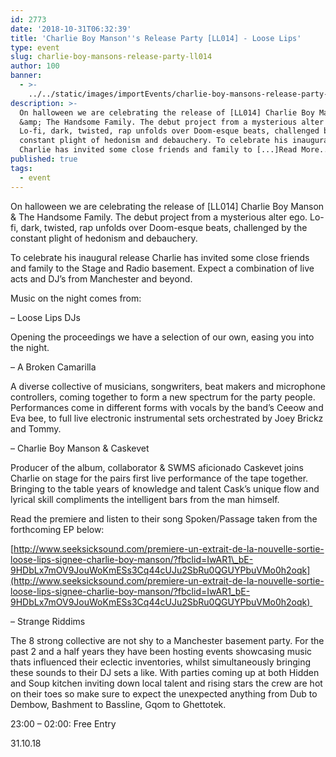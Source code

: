 ```yaml
---
id: 2773
date: '2018-10-31T06:32:39'
title: 'Charlie Boy Manson''s Release Party [LL014] - Loose Lips'
type: event
slug: charlie-boy-mansons-release-party-ll014
author: 100
banner:
  - >-
    ../../static/images/importEvents/charlie-boy-mansons-release-party-ll014/image2773.jpeg
description: >-
  On halloween we are celebrating the release of [LL014] Charlie Boy Manson
  &amp; The Handsome Family. The debut project from a mysterious alter ego.
  Lo-fi, dark, twisted, rap unfolds over Doom-esque beats, challenged by the
  constant plight of hedonism and debauchery. To celebrate his inaugural release
  Charlie has invited some close friends and family to [...]Read More...
published: true
tags:
  - event
---
```

On halloween we are celebrating the release of \[LL014\] Charlie Boy Manson & The Handsome Family. The debut project from a mysterious alter ego. Lo-fi, dark, twisted, rap unfolds over Doom-esque beats, challenged by the constant plight of hedonism and debauchery.

  

To celebrate his inaugural release Charlie has invited some close friends and family to the Stage and Radio basement. Expect a combination of live acts and DJ’s from Manchester and beyond.

  

Music on the night comes from:

  

– Loose Lips DJs

Opening the proceedings we have a selection of our own, easing you into the night. 

  

– A Broken Camarilla

A diverse collective of musicians, songwriters, beat makers and microphone controllers, coming together to form a new spectrum for the party people. Performances come in different forms with vocals by the band’s Ceeow and Eva bee, to full live electronic instrumental sets orchestrated by Joey Brickz and Tommy. 

  

– Charlie Boy Manson & Caskevet

Producer of the album, collaborator & SWMS aficionado Caskevet joins Charlie on stage for the pairs first live performance of the tape together. Bringing to the table years of knowledge and talent Cask’s unique flow and lyrical skill compliments the intelligent bars from the man himself. 

Read the premiere and listen to their song Spoken/Passage taken from the forthcoming EP below:

[http://www.seeksicksound.com/premiere-un-extrait-de-la-nouvelle-sortie-loose-lips-signee-charlie-boy-manson/?fbclid=IwAR1\_bE-9HDbLx7mOV9JouWoKmESs3Cq44cUJu2SbRu0QGUYPbuVMo0h2oqk](http://www.seeksicksound.com/premiere-un-extrait-de-la-nouvelle-sortie-loose-lips-signee-charlie-boy-manson/?fbclid=IwAR1_bE-9HDbLx7mOV9JouWoKmESs3Cq44cUJu2SbRu0QGUYPbuVMo0h2oqk) 

  

– Strange Riddims

The 8 strong collective are not shy to a Manchester basement party. For the past 2 and a half years they have been hosting events showcasing music thats influenced their eclectic inventories, whilst simultaneously bringing these sounds to their DJ sets a like. With parties coming up at both Hidden and Soup kitchen inviting down local talent and rising stars the crew are hot on their toes so make sure to expect the unexpected anything from Dub to Dembow, Bashment to Bassline, Gqom to Ghettotek.

  

  

23:00 – 02:00: Free Entry 

31.10.18